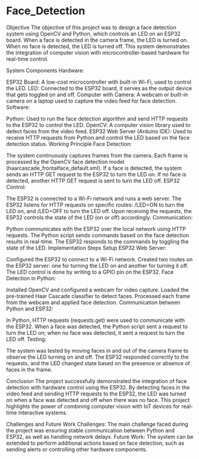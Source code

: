 # Face_Detection
Objective
The objective of this project was to design a face detection system using OpenCV and Python, which controls an LED on an ESP32 board. When a face is detected in the camera frame, the LED is turned on. When no face is detected, the LED is turned off. This system demonstrates the integration of computer vision with microcontroller-based hardware for real-time control.

System Components
Hardware:

ESP32 Board: A low-cost microcontroller with built-in Wi-Fi, used to control the LED.
LED: Connected to the ESP32 board, it serves as the output device that gets toggled on and off.
Computer with Camera: A webcam or built-in camera on a laptop used to capture the video feed for face detection.
Software:

Python: Used to run the face detection algorithm and send HTTP requests to the ESP32 to control the LED.
OpenCV: A computer vision library used to detect faces from the video feed.
ESP32 Web Server (Arduino IDE): Used to receive HTTP requests from Python and control the LED based on the face detection status.
Working Principle
Face Detection:

The system continuously captures frames from the camera.
Each frame is processed by the OpenCV face detection model (haarcascade_frontalface_default.xml).
If a face is detected, the system sends an HTTP GET request to the ESP32 to turn the LED on.
If no face is detected, another HTTP GET request is sent to turn the LED off.
ESP32 Control:

The ESP32 is connected to a Wi-Fi network and runs a web server.
The ESP32 listens for HTTP requests on specific routes: /LED=ON to turn the LED on, and /LED=OFF to turn the LED off.
Upon receiving the requests, the ESP32 controls the state of the LED (on or off) accordingly.
Communication:

Python communicates with the ESP32 over the local network using HTTP requests.
The Python script sends commands based on the face detection results in real-time.
The ESP32 responds to the commands by toggling the state of the LED.
Implementation Steps
Setup ESP32 Web Server:

Configured the ESP32 to connect to a Wi-Fi network.
Created two routes on the ESP32 server: one for turning the LED on and another for turning it off.
The LED control is done by writing to a GPIO pin on the ESP32.
Face Detection in Python:

Installed OpenCV and configured a webcam for video capture.
Loaded the pre-trained Haar Cascade classifier to detect faces.
Processed each frame from the webcam and applied face detection.
Communication between Python and ESP32:

In Python, HTTP requests (requests.get) were used to communicate with the ESP32.
When a face was detected, the Python script sent a request to turn the LED on; when no face was detected, it sent a request to turn the LED off.
Testing:

The system was tested by moving faces in and out of the camera frame to observe the LED turning on and off.
The ESP32 responded correctly to the requests, and the LED changed state based on the presence or absence of faces in the frame.

Conclusion
The project successfully demonstrated the integration of face detection with hardware control using the ESP32. By detecting faces in the video feed and sending HTTP requests to the ESP32, the LED was turned on when a face was detected and off when there was no face. This project highlights the power of combining computer vision with IoT devices for real-time interactive systems.

Challenges and Future Work
Challenges: The main challenge faced during the project was ensuring stable communication between Python and ESP32, as well as handling network delays.
Future Work: The system can be extended to perform additional actions based on face detection, such as sending alerts or controlling other hardware components.
